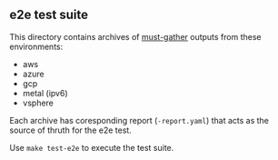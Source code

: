 ## e2e test suite

This directory contains archives of [must-gather](https://github.com/openshift/must-gather) outputs from these environments:
* aws
* azure
* gcp
* metal (ipv6)
* vsphere

Each archive has coresponding report (`-report.yaml`) that acts as the source of thruth for the e2e test.

Use `make test-e2e` to execute the test suite.
